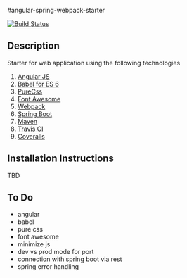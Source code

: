 #angular-spring-webpack-starter

[![Build Status](https://travis-ci.org/Weizilla/angular-spring-webpack-starter.svg?branch=master)](https://travis-ci.org/Weizilla/angular-spring-webpack-starter)

## Description
Starter for web application using the following technologies

1. [Angular JS](https://angularjs.org)
2. [Babel for ES 6](https://babeljs.io/)
3. [PureCss](http://purecss.io)
4. [Font Awesome](https://fortawesome.github.io/Font-Awesome)
5. [Webpack](https://webpack.github.io)
6. [Spring Boot](http://projects.spring.io/spring-boot)
7. [Maven](https://maven.apache.org)
8. [Travis CI](https://travis-ci.org)
9. [Coveralls](https://coveralls.io)

## Installation Instructions
TBD

## To Do
* angular
* babel
* pure css
* font awesome
* minimize js
* dev vs prod mode for port
* connection with spring boot via rest
* spring error handling
